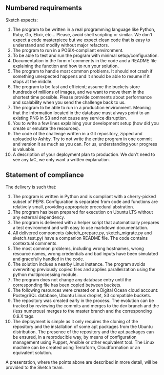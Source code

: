 ## Numbered requirements

Sketch expects:

1. The program to be written in a real programming language like Python, Ruby, Go, Elixir, etc… Please, avoid shell scripting or similar. We don't expect a code masterpiece but we expect clean code that is easy to understand and modify without major refactors.
2. The program to run in a POSIX-compliant environment.
3. To be able to test and run the program with minimal setup/configuration.
4. Documentation in the form of comments in the code and a README file explaining the function and how to run your solution.
5. The program to handle most common problems. It should not crash if something unexpected happens and it should be able to resume if it stops at the middle.
6. The program to be fast and efficient; assume the buckets store hundreds of millions of images, and we want to move them in the shortest time possible. Please provide comments about performance and scalability when you send the challenge back to us.
7. The program to be able to run in a production environment. Meaning that the information located in the database must always point to an existing PNG in S3 and not cause any service disruption.
8. You to write a few lines explaining your development setup (how did you create or emulate the resources).
9. The code of the challenge written in a Git repository, zipped and uploaded to Ashby. Try to not write the entire program in one commit and version it as much as you can. For us, understanding your progress is valuable.
10. A description of your deployment plan to production. We don't need to see any IaC, we only want a written explanation.

## Statement of compliance

The delivery is such that:

1. The program is written in Python and is compliant with a cherry-picked subset of PEP8. Configuration is separated from code and functions are relatively small, providing appropriate procedural abstration.
2. The program has been prepared for execution on Ubuntu LTS without any external dependency.
3. The program is delivered with a helper script that automatically prepares a test environment and with easy to use markdown documentation.
4. All delivered components (sketch_prepare.py, sketch_migrate.py and sketch_test.py) have a companion README file. The code contains contextual comments.
5. The most common problems, including wrong hostnames, wrong resource names, wrong credentials and bad inputs have been simulated and gracefully handled in the code.
6. The solution inclues a nearby Linux instance. The program avoids overwriting previously copied files and applies parallelization using the python multiprocessing module.
7. The program does not change any database entry until the corresponding file has been copied between buckets.
8. The following resources were created on a Digital Ocean cloud account: PostegrSQL database, Ubuntu Linux droplet, S3 compatible buckets.
9. The repository was created early in the process. The evolution can be tracked by reviewing the commits and merges to the dev branch and the (less numerous) merges to the master branch and the corresponding 0.9.X tags.
10. The deployment is simple as it only requires the cloning of the repository and the installation of some apt packages from the Ubuntu distribution. The presence of the repository and the apt packages can be ensured, in a reproducible way, by means of configuration management using Puppet, Ansible or other equivalent tool. The Linux machine can be created using Terraform, Cloudformation or an equivalent solution.

A presentation, where the points above are described in more detail, will be provided to the Sketch team.
